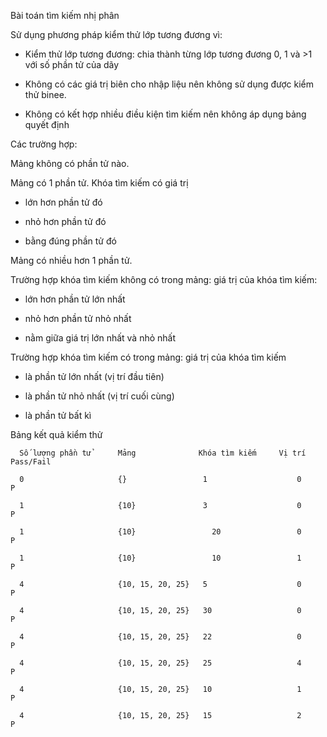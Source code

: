 Bài toán tìm kiếm nhị phân

Sử dụng phương pháp kiểm thử lớp tương đương vì:

- Kiểm thử lớp tương đương: chia thành từng lớp tương đương 0, 1 và >1 với số phần tử của dãy

- Không có các giá trị biên cho nhập liệu nên không sử dụng được kiểm thử binee.

- Không có kết hợp nhiều điều kiện tìm kiếm nên không áp dụng bảng quyết định

Các trường hợp:

Mảng không có phần tử nào.

Mảng có 1 phần tử. Khóa tìm kiếm có giá trị 

- lớn hơn phần tử đó

- nhỏ hơn phần tử đó

- bằng đúng phần tử đó
  
Mảng có nhiều hơn 1 phần tử.
  
Trường hợp khóa tìm kiếm không có trong mảng: giá trị của khóa tìm kiếm:

 - lớn hơn phần tử lớn nhất
  
 - nhỏ hơn phần tử nhỏ nhất

 - nằm giữa giá trị lớn nhất và nhỏ nhất

Trường hợp khóa tìm kiếm có trong mảng: giá trị của khóa tìm kiếm

 - là phần tử lớn nhất (vị trí đầu tiên)

 - là phần tử nhỏ nhất (vị trí cuối cùng)

 - là phần tử bất kì
    
Bảng kết quả kiểm thử   


      Số lượng phần tử    	Mảng  	          Khóa tìm kiếm	    Vị trí	Pass/Fail

      0	                    {}	               1	                0   	P

      1	                    {10}               3	                0	    P

      1	                    {10}	             20	                0   	P

      1                     {10}	             10	                1     P

      4                     {10, 15, 20, 25}   5	                0	    P

      4	                    {10, 15, 20, 25}   30	                0	    P

      4	                    {10, 15, 20, 25}   22	                0	    P

      4	                    {10, 15, 20, 25}   25	                4	    P
    
      4                     {10, 15, 20, 25}   10	                1	    P

      4                     {10, 15, 20, 25}   15	                2   	P

